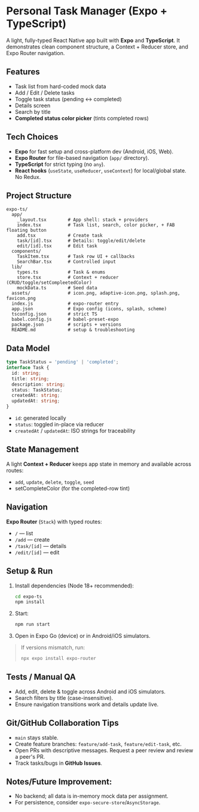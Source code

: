 # Personal Task Manager (Expo + TypeScript)

A light, fully-typed React Native app built with **Expo** and **TypeScript**. It demonstrates clean component structure, a Context + Reducer store, and Expo Router navigation.

## Features
- Task list from hard-coded mock data
- Add / Edit / Delete tasks
- Toggle task status (pending ↔ completed)
- Details screen
- Search by title
- **Completed status color picker** (tints completed rows)

## Tech Choices
- **Expo** for fast setup and cross-platform dev (Android, iOS, Web).
- **Expo Router** for file-based navigation (`app/` directory).
- **TypeScript** for strict typing (no `any`).
- **React hooks** (`useState`, `useReducer`, `useContext`) for local/global state. No Redux.

## Project Structure
```
expo-ts/
  app/
    _layout.tsx        # App shell: stack + providers
    index.tsx          # Task list, search, color picker, + FAB floating button
    add.tsx            # Create task
    task/[id].tsx      # Details: toggle/edit/delete
    edit/[id].tsx      # Edit task
  components/
    TaskItem.tsx       # Task row UI + callbacks
    SearchBar.tsx      # Controlled input
  lib/
    types.ts           # Task & enums
    store.tsx          # Context + reducer (CRUD/toggle/setCompleetedColor)
    mockData.ts        # Seed data
  assets/              # icon.png, adaptive-icon.png, splash.png, favicon.png
  index.js             # expo-router entry
  app.json             # Expo config (icons, splash, scheme)
  tsconfig.json        # strict TS
  babel.config.js      # babel-preset-expo
  package.json         # scripts + versions
  README.md            # setup & troubleshooting

```

## Data Model
```ts
type TaskStatus = 'pending' | 'completed';
interface Task {
  id: string;
  title: string;
  description: string;
  status: TaskStatus;
  createdAt: string;
  updatedAt: string;
}
```
- `id`: generated locally
- `status`: toggled in-place via reducer
- `createdAt` / `updatedAt`: ISO strings for traceability

## State Management
A light **Context + Reducer** keeps app state in memory and available across routes:
- `add`, `update`, `delete`, `toggle`, `seed`
- setCompleteColor (for the completed-row tint)

## Navigation
**Expo Router** (`Stack`) with typed routes:
- `/` — list
- `/add` — create
- `/task/[id]` — details
- `/edit/[id]` — edit

## Setup & Run
1. Install dependencies (Node 18+ recommended):
   ```bash
   cd expo-ts
   npm install
   ```
2. Start:
   ```bash
   npm run start
   ```
3. Open in Expo Go (device) or in Android/iOS simulators.

> If versions mismatch, run:
> ```bash
> npx expo install expo-router
> ```

## Tests / Manual QA
- Add, edit, delete & toggle across Android and iOS simulators.
- Search filters by title (case-insensitive).
- Ensure navigation transitions work and details update live.

## Git/GitHub Collaboration Tips
- `main` stays stable.
- Create feature branches: `feature/add-task`, `feature/edit-task`, etc.
- Open PRs with descriptive messages. Request a peer review and review a peer's PR.
- Track tasks/bugs in **GitHub Issues**.

## Notes/Future Improvement:
- No backend; all data is in-memory mock data per assignment.
- For persistence, consider `expo-secure-store`/`AsyncStorage`.
